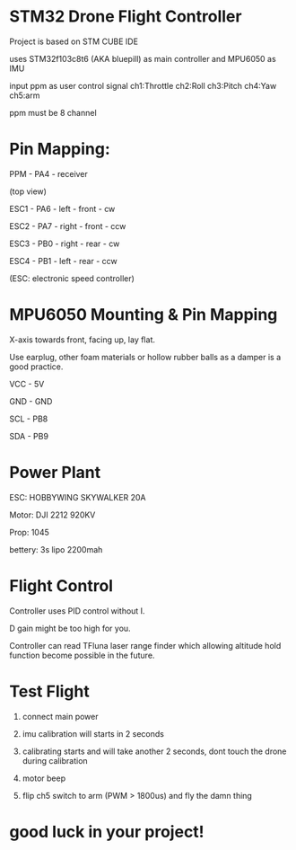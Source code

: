 # STM32 Drone Flight Controller

Project is based on STM CUBE IDE

uses STM32f103c8t6 (AKA bluepill) as main controller and MPU6050 as IMU

input ppm as user control signal ch1:Throttle ch2:Roll ch3:Pitch ch4:Yaw ch5:arm

ppm must be 8 channel

# Pin Mapping:

PPM   -  PA4 - receiver

(top view)

ESC1  -  PA6 - left  - front - cw

ESC2  -  PA7 - right - front - ccw

ESC3  -  PB0 - right - rear   - cw

ESC4  -  PB1 - left  - rear   - ccw

(ESC: electronic speed controller)

# MPU6050 Mounting & Pin Mapping

X-axis towards front, facing up, lay flat. 

Use earplug, other foam materials or hollow rubber balls as a damper is a good practice.

VCC - 5V

GND - GND

SCL - PB8

SDA - PB9


# Power Plant

ESC:    HOBBYWING SKYWALKER 20A

Motor:  DJI 2212 920KV

Prop:   1045

bettery: 3s lipo 2200mah


# Flight Control

Controller uses PID control without I.

D gain might be too high for you.

Controller can read TFluna laser range finder which allowing altitude hold function become possible in the future.

# Test Flight

1. connect main power

2. imu calibration will starts in 2 seconds 

3. calibrating starts and will take another 2 seconds, dont touch the drone during calibration

4. motor beep

5. flip ch5 switch to arm (PWM > 1800us) and fly the damn thing

# good luck in your project!
